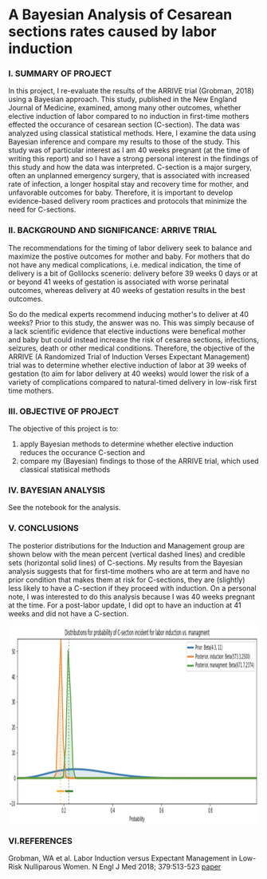 # A Bayesian Analysis of Cesarean sections rates caused by labor induction

### I. SUMMARY OF PROJECT
In this project, I re-evaluate the results of the ARRIVE trial (Grobman, 2018) using a Bayesian approach. This study, published in the New England Journal of Medicine, examined, among many other outcomes, whether elective induction of labor compared to no induction in first-time mothers effected the occurance of cesarean section (C-section). The data was analyzed using classical statistical methods. Here, I examine the data using Bayesian inference and compare my results to those of the study. This study was of particular interest as I am 40 weeks pregnant (at the time of writing this report) and so I have a strong personal interest in the findings of this study and how the data was interpreted. C-section is a major surgery, often an unplanned emergency surgery, that is associated with increased rate of infection, a longer hospital stay and recovery time for mother, and unfavorable outcomes for baby. Therefore, it is important to develop evidence-based delivery room practices and protocols that minimize the need for C-sections. 

### II. BACKGROUND AND SIGNIFICANCE: ARRIVE TRIAL
The recommendations for the timing of labor delivery seek to balance and maximize the postive outcomes for mother and baby. For mothers that do not have any medical complications, i.e. medical indication, the time of delivery is a bit of Golilocks scenerio: delivery before 39 weeks 0 days or at or beyond 41 weeks of gestation is associated with worse perinatal outcomes, whereas delivery at 40 weeks of gestation results in the best outcomes. 

So do the medical experts recommend inducing mother's to deliver at 40 weeks? Prior to this study, the answer was no. This was simply because of a lack scientific evidence that elective inductions were benefical mother and baby but could instead increase the risk of cesarea sections, infections, seizures, death or other medical conditions. Therefore, the objective of the ARRIVE (A Randomized Trial of Induction Verses Expectant Management) trial was to determine whether elective induction of labor at 39 weeks of gestation (to aim for labor delivery at 40 weeks) would lower the risk of a variety of complications compared to natural-timed delivery in low-risk first time mothers.

### III. OBJECTIVE OF PROJECT
The objective of this project is to:
  1. apply Bayesian methods to determine whether elective induction reduces the occurance C-section and
  2. compare my (Bayesian) findings to those of the ARRIVE trial, which used classical statisical methods

### IV. BAYESIAN ANALYSIS
See the notebook for the analysis.

### V. CONCLUSIONS 
The posterior distributions for the Induction and Management group are shown below with the mean percent (vertical dashed lines) and credible sets (horizontal solid lines) of C-sections. My results from the Bayesian analysis suggests that for first-time mothers who are at term and have no prior condition that makes them at risk for C-sections, they are (slightly) less likely to have a C-section if they proceed with induction. On a personal note, I was interested to do this analysis because I was 40 weeks pregnant at the time. For a post-labor update, I did opt to have an induction at 41 weeks and did not have a C-section.

<img align="center" height="400" src="https://github.com/katannyak/Bayesian_Analysis_C-section_Rates/blob/master/img/posterior3.png">

### VI.REFERENCES
Grobman, WA et al. Labor Induction versus Expectant Management in Low-Risk Nulliparous Women. N Engl J Med 2018; 379:513-523 [paper](https://www.nejm.org/doi/full/10.1056/NEJMoa1800566)
